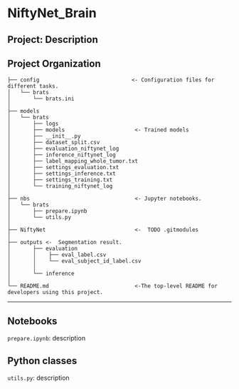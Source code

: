 NiftyNet_Brain
==============================
Project:  Description
------------

Project Organization
------------

    ├── config                             <- Configuration files for different tasks. 
    │   └── brats
    │       └── brats.ini
    │    
    ├── models                  
    │   └── brats
    │       ├── logs  
    │       ├── models                      <- Trained models 
    │       ├── __init__.py  
    │       ├── dataset_split.csv
    │       ├── evaluation_niftynet_log
    │       ├── inference_niftynet_log  
    │       ├── label_mapping_whole_tumor.txt
    │       ├── settings_evaluation.txt
    │       ├── settings_inference.txt
    │       ├── settings_training.txt  
    │       └── training_niftynet_log
    │
    ├── nbs                                 <- Jupyter notebooks. 
    │   └── brats 
    │       ├── prepare.ipynb 
    │       └── utils.py
    │
    ├── NiftyNet                            <-  TODO .gitmodules 
    │
    ├── outputs <-  Segmentation result.
    │       ├── evaluation
    │       │    ├── eval_label.csv
    │       │    └── eval_subject_id_label.csv 
    │       │
    │       └── inference
    │
    └── README.md                           <-The top-level README for developers using this project.
--------
## Notebooks
`prepare.ipynb`: description
## Python classes 
`utils.py`: description 
